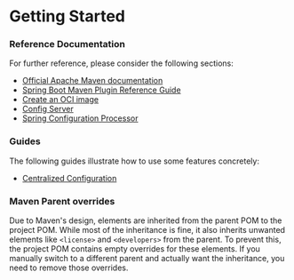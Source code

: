 # Getting Started

### Reference Documentation
For further reference, please consider the following sections:

* [Official Apache Maven documentation](https://maven.apache.org/guides/index.html)
* [Spring Boot Maven Plugin Reference Guide](https://docs.spring.io/spring-boot/3.3.4/maven-plugin)
* [Create an OCI image](https://docs.spring.io/spring-boot/3.3.4/maven-plugin/build-image.html)
* [Config Server](https://docs.spring.io/spring-cloud-config/docs/current/reference/html/#_spring_cloud_config_server)
* [Spring Configuration Processor](https://docs.spring.io/spring-boot/docs/3.3.4/reference/htmlsingle/index.html#appendix.configuration-metadata.annotation-processor)

### Guides
The following guides illustrate how to use some features concretely:

* [Centralized Configuration](https://spring.io/guides/gs/centralized-configuration/)

### Maven Parent overrides

Due to Maven's design, elements are inherited from the parent POM to the project POM.
While most of the inheritance is fine, it also inherits unwanted elements like `<license>` and `<developers>` from the parent.
To prevent this, the project POM contains empty overrides for these elements.
If you manually switch to a different parent and actually want the inheritance, you need to remove those overrides.

